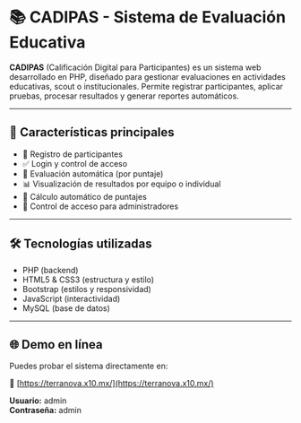 # 📚 CADIPAS - Sistema de Evaluación Educativa

**CADIPAS** (Calificación Digital para Participantes) es un sistema web desarrollado en PHP, diseñado para gestionar evaluaciones en actividades educativas, scout o institucionales. Permite registrar participantes, aplicar pruebas, procesar resultados y generar reportes automáticos.

---

## 🚀 Características principales

- 📝 Registro de participantes
- ✅ Login y control de acceso
- 🧠 Evaluación automática (por puntaje)
- 📊 Visualización de resultados por equipo o individual
- 🧮 Cálculo automático de puntajes
- 🔐 Control de acceso para administradores

---

## 🛠️ Tecnologías utilizadas

- PHP (backend)
- HTML5 & CSS3 (estructura y estilo)
- Bootstrap (estilos y responsividad)
- JavaScript (interactividad)
- MySQL (base de datos)

---

## 🌐 Demo en línea

Puedes probar el sistema directamente en:

🔗 [https://terranova.x10.mx/](https://terranova.x10.mx/)

**Usuario:** admin  
**Contraseña:** admin



